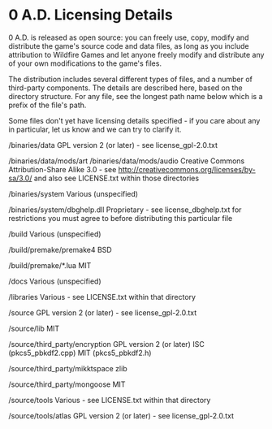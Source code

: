 0 A.D. Licensing Details
========================

0 A.D. is released as open source: you can freely use, copy, modify and
distribute the game's source code and data files, as long as you include
attribution to Wildfire Games and let anyone freely modify and distribute any
of your own modifications to the game's files.

The distribution includes several different types of files, and a number of
third-party components. The details are described here, based on the directory
structure. For any file, see the longest path name below which is a prefix of
the file's path.

Some files don't yet have licensing details specified - if you care about any
in particular, let us know and we can try to clarify it.

  /binaries/data
    GPL version 2 (or later) - see license_gpl-2.0.txt

  /binaries/data/mods/art
  /binaries/data/mods/audio
    Creative Commons Attribution-Share Alike 3.0 - see
    http://creativecommons.org/licenses/by-sa/3.0/
    and also see LICENSE.txt within those directories

  /binaries/system
    Various (unspecified)

  /binaries/system/dbghelp.dll
    Proprietary - see license_dbghelp.txt for restrictions you must agree to
    before distributing this particular file

  /build
    Various (unspecified)

  /build/premake/premake4
    BSD

  /build/premake/*.lua
    MIT

  /docs
    Various (unspecified)

  /libraries
    Various - see LICENSE.txt within that directory

  /source
    GPL version 2 (or later) - see license_gpl-2.0.txt

  /source/lib
    MIT

  /source/third_party/encryption
    GPL version 2 (or later)
    ISC (pkcs5_pbkdf2.cpp)
    MIT (pkcs5_pbkdf2.h)

  /source/third_party/mikktspace
    zlib

  /source/third_party/mongoose
    MIT

  /source/tools
    Various - see LICENSE.txt within that directory

  /source/tools/atlas
    GPL version 2 (or later) - see license_gpl-2.0.txt
